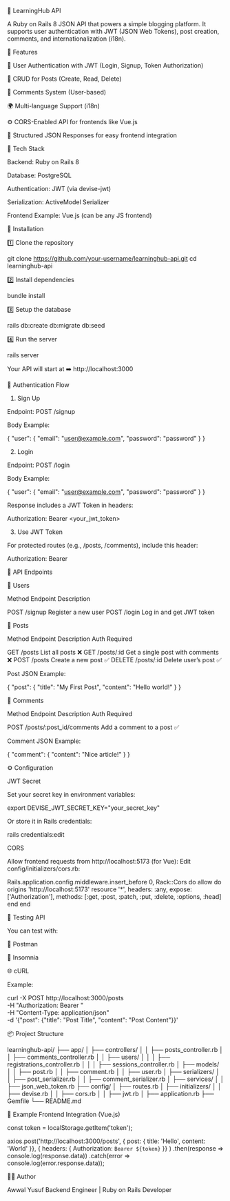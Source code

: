 
🧠 LearningHub API

A Ruby on Rails 8 JSON API that powers a simple blogging platform.
It supports user authentication with JWT (JSON Web Tokens), post creation, comments, and internationalization (i18n).



🚀 Features

🔐 User Authentication with JWT (Login, Signup, Token Authorization)

📝 CRUD for Posts (Create, Read, Delete)

💬 Comments System (User-based)

🌍 Multi-language Support (i18n)

⚙️ CORS-Enabled API for frontends like Vue.js

🧾 Structured JSON Responses for easy frontend integration




🧱 Tech Stack

Backend: Ruby on Rails 8

Database: PostgreSQL

Authentication: JWT (via devise-jwt)

Serialization: ActiveModel Serializer

Frontend Example: Vue.js (can be any JS frontend)



🧩 Installation

1️⃣ Clone the repository

git clone https://github.com/your-username/learninghub-api.git
cd learninghub-api

2️⃣ Install dependencies

bundle install

3️⃣ Setup the database

rails db:create db:migrate db:seed

4️⃣ Run the server

rails server

Your API will start at
➡️ http://localhost:3000




🔑 Authentication Flow

1. Sign Up

Endpoint: POST /signup

Body Example:

{
  "user": {
    "email": "user@example.com",
    "password": "password"
  }
}



2. Login

Endpoint: POST /login

Body Example:

{
  "user": {
    "email": "user@example.com",
    "password": "password"
  }
}

Response includes a JWT Token in headers:

Authorization: Bearer <your_jwt_token>



3. Use JWT Token

For protected routes (e.g., /posts, /comments), include this header:

Authorization: Bearer <token>




🧠 API Endpoints

👤 Users

Method	Endpoint	Description

POST	/signup	Register a new user
POST	/login	Log in and get JWT token




📝 Posts

Method	Endpoint	Description	Auth Required

GET	/posts	List all posts	❌
GET	/posts/:id	Get a single post with comments	❌
POST	/posts	Create a new post	✅
DELETE	/posts/:id	Delete user’s post	✅


Post JSON Example:

{
  "post": {
    "title": "My First Post",
    "content": "Hello world!"
  }
}



💬 Comments

Method	Endpoint	Description	Auth Required

POST	/posts/:post_id/comments	Add a comment to a post	✅


Comment JSON Example:

{
  "comment": {
    "content": "Nice article!"
  }
}



⚙️ Configuration

JWT Secret

Set your secret key in environment variables:

export DEVISE_JWT_SECRET_KEY="your_secret_key"

Or store it in Rails credentials:

rails credentials:edit

CORS

Allow frontend requests from http://localhost:5173 (for Vue):
Edit config/initializers/cors.rb:

Rails.application.config.middleware.insert_before 0, Rack::Cors do
  allow do
    origins 'http://localhost:5173'
    resource '*',
      headers: :any,
      expose: ['Authorization'],
      methods: [:get, :post, :patch, :put, :delete, :options, :head]
  end
end



🧪 Testing API

You can test with:

🧰 Postman

🦋 Insomnia

🌐 cURL


Example:

curl -X POST http://localhost:3000/posts \
  -H "Authorization: Bearer <token>" \
  -H "Content-Type: application/json" \
  -d '{"post": {"title": "Post Title", "content": "Post Content"}}'



📦 Project Structure

learninghub-api/
├── app/
│   ├── controllers/
│   │   ├── posts_controller.rb
│   │   ├── comments_controller.rb
│   │   ├── users/
│   │   │   ├── registrations_controller.rb
│   │   │   ├── sessions_controller.rb
│   ├── models/
│   │   ├── post.rb
│   │   ├── comment.rb
│   │   ├── user.rb
│   ├── serializers/
│   │   ├── post_serializer.rb
│   │   ├── comment_serializer.rb
│   ├── services/
│   │   ├── json_web_token.rb
├── config/
│   ├── routes.rb
│   ├── initializers/
│   │   ├── devise.rb
│   │   ├── cors.rb
│   │   ├── jwt.rb
│   ├── application.rb
├── Gemfile
└── README.md



🧩 Example Frontend Integration (Vue.js)

const token = localStorage.getItem('token');

axios.post('http://localhost:3000/posts', 
  { post: { title: 'Hello', content: 'World' }},
  { headers: { Authorization: `Bearer ${token}` }}
)
.then(response => console.log(response.data))
.catch(error => console.log(error.response.data));



🧑‍💻 Author

Awwal Yusuf
Backend Engineer | Ruby on Rails Developer




